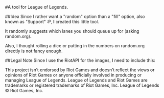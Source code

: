 #A tool for League of Legends.

##Idea
Since I rather want a "random" option than a "fill" option, also known as "Support" :P, I created this little tool.

It randomly suggests which lanes you should queue up for (asking random.org).

Also, I thought rolling a dice or putting in the numbers on random.org directly is not fancy enough.


##Legal Note
Since I use the RiotAPI for the images, I need to include this:

This project isn’t endorsed by Riot Games and doesn’t reflect the views or opinions of Riot Games or anyone officially involved in producing or managing League of Legends. League of Legends and Riot Games are trademarks or registered trademarks of Riot Games, Inc. League of Legends © Riot Games, Inc.